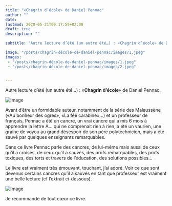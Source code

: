 ```yaml
---
title: "«Chagrin d’école» de Daniel Pennac"
author: ""
date: 
lastmod: 2020-05-21T00:17:59+02:00
draft: true
description: ""

subtitle: "Autre lecture d’été (un autre été…) : «Chagrin d’école» de Daniel Pennac."

image: "/posts/chagrin-décole-de-daniel-pennac/images/1.jpeg" 
images:
 - "/posts/chagrin-décole-de-daniel-pennac/images/1.jpeg"
 - "/posts/chagrin-décole-de-daniel-pennac/images/2.jpeg"


---
```


Autre lecture d’été (un autre été…) : «**Chagrin d’école**» de Daniel Pennac.




![image](/posts/chagrin-décole-de-daniel-pennac/images/1.jpeg#layoutTextWidth)



Avant d’être un formidable auteur, notamment de la série des Malaussène («Au bonheur des ogres», «La féé carabine»…) et un professeur de français, Pennac a été un cancre, un vrai cancre qui a mis 6 mois à apprendre la lettre A… qui ne comprenait rien à rien, a été un vaurien, une graine de voyou au grand désespoir de son père polytechnicien, mais a été sauvé par quelques enseignants remarquables.

Dans ce livre Pennac parle des cancres, de lui-même mais aussi de ceux qu’il a croisés, de ceux qu’il a sauvés, des profs remarquables, des profs toxiques, des torts et travers de l’éducation, des solutions possibles… 

Le livre est vraiment très émouvant, touchant, j’ai adoré. Voir ce que sont devenus certains cancres qu’il a sauvés en tant que professeur est vraiment une belle lecture (cf l’extrait ci-dessous).




![image](/posts/chagrin-décole-de-daniel-pennac/images/2.jpeg#layoutTextWidth)



Je recommande de tout cœur ce livre.
